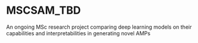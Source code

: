 # MSCSAM_TBD
An ongoing MSc research project comparing deep learning models on their capabilities and interpretabilities in generating novel AMPs

